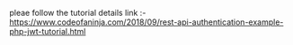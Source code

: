 pleae follow the tutorial details link :- https://www.codeofaninja.com/2018/09/rest-api-authentication-example-php-jwt-tutorial.html